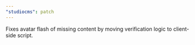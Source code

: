 ```yaml
---
"studiocms": patch
---
```


Fixes avatar flash of missing content by moving verification logic to client-side script. 
